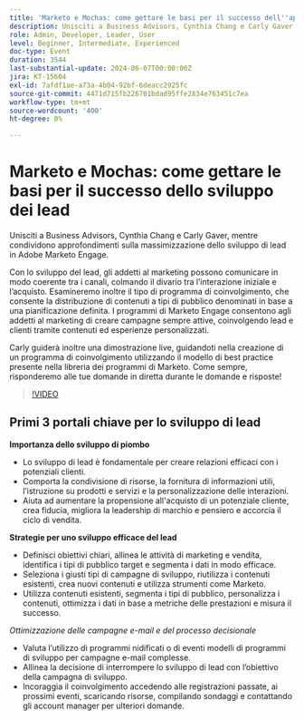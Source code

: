 ```yaml
---
title: 'Marketo e Mochas: come gettare le basi per il successo dell''apprendimento dei lead'
description: Unisciti a Business Advisors, Cynthia Chang e Carly Gaver, mentre condividono approfondimenti sulla massimizzazione dello sviluppo di lead in Adobe Marketo Engage. Con lo sviluppo del lead, gli addetti al marketing possono comunicare in modo coerente tra i canali, colmando il divario tra l’interazione iniziale e l’acquisto. Esamineremo inoltre il tipo di programma di coinvolgimento, che consente la distribuzione di contenuti a tipi di pubblico denominati in base a una pianificazione definita. I programmi di Marketo Engage consentono agli addetti al marketing di creare campagne sempre attive, coinvolgendo lead e clienti tramite contenuti ed esperienze personalizzati. Carly guiderà inoltre una dimostrazione live, guidandoti nella creazione di un programma di coinvolgimento utilizzando il modello di best practice presente nella libreria dei programmi di Marketo. Come sempre, risponderemo alle tue domande in diretta durante le domande e risposte!
role: Admin, Developer, Leader, User
level: Beginner, Intermediate, Experienced
doc-type: Event
duration: 3544
last-substantial-update: 2024-06-07T00:00:00Z
jira: KT-15604
exl-id: 7afdf1ae-a73a-4b04-92bf-6deacc2925fc
source-git-commit: 4471d715fb226701bdad95ffe2834e763451c7ea
workflow-type: tm+mt
source-wordcount: '400'
ht-degree: 0%

---
```


# Marketo e Mochas: come gettare le basi per il successo dello sviluppo dei lead

Unisciti a Business Advisors, Cynthia Chang e Carly Gaver, mentre condividono approfondimenti sulla massimizzazione dello sviluppo di lead in Adobe Marketo Engage.

Con lo sviluppo del lead, gli addetti al marketing possono comunicare in modo coerente tra i canali, colmando il divario tra l’interazione iniziale e l’acquisto. Esamineremo inoltre il tipo di programma di coinvolgimento, che consente la distribuzione di contenuti a tipi di pubblico denominati in base a una pianificazione definita. I programmi di Marketo Engage consentono agli addetti al marketing di creare campagne sempre attive, coinvolgendo lead e clienti tramite contenuti ed esperienze personalizzati.

Carly guiderà inoltre una dimostrazione live, guidandoti nella creazione di un programma di coinvolgimento utilizzando il modello di best practice presente nella libreria dei programmi di Marketo. Come sempre, risponderemo alle tue domande in diretta durante le domande e risposte!

>[!VIDEO](https://video.tv.adobe.com/v/3429436/?learn=on)

## Primi 3 portali chiave per lo sviluppo di lead


**Importanza dello sviluppo di piombo**

* Lo sviluppo di lead è fondamentale per creare relazioni efficaci con i potenziali clienti.
* Comporta la condivisione di risorse, la fornitura di informazioni utili, l’istruzione su prodotti e servizi e la personalizzazione delle interazioni.
* Aiuta ad aumentare la propensione all&#39;acquisto di un potenziale cliente, crea fiducia, migliora la leadership di marchio e pensiero e accorcia il ciclo di vendita.

**Strategie per uno sviluppo efficace del lead**

* Definisci obiettivi chiari, allinea le attività di marketing e vendita, identifica i tipi di pubblico target e segmenta i dati in modo efficace.
* Seleziona i giusti tipi di campagne di sviluppo, riutilizza i contenuti esistenti, crea nuovi contenuti e utilizza strumenti come Marketo.
* Utilizza contenuti esistenti, segmenta i tipi di pubblico, personalizza i contenuti, ottimizza i dati in base a metriche delle prestazioni e misura il successo.

*Ottimizzazione delle campagne e-mail e del processo decisionale*

* Valuta l’utilizzo di programmi nidificati o di eventi modelli di programmi di sviluppo per campagne e-mail complesse.
* Allinea la decisione di interrompere lo sviluppo di lead con l’obiettivo della campagna di sviluppo.
* Incoraggia il coinvolgimento accedendo alle registrazioni passate, ai prossimi eventi, scaricando risorse, compilando sondaggi e contattando gli account manager per ulteriori domande.